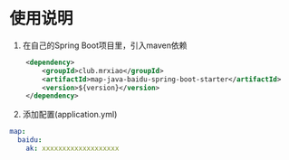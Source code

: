 # 使用说明
1. 在自己的Spring Boot项目里，引入maven依赖
```xml
    <dependency>
        <groupId>club.mrxiao</groupId>
        <artifactId>map-java-baidu-spring-boot-starter</artifactId>
        <version>${version}</version>
    </dependency>
 ```
2. 添加配置(application.yml)
```yml
map:
  baidu:
    ak: xxxxxxxxxxxxxxxxxxx
```